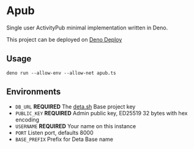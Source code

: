 # Apub

Single user ActivityPub minimal implementation written in Deno.

This project can be deployed on [Deno Deploy](https://deno.com/deploy)

## Usage

```shell
deno run --allow-env --allow-net apub.ts
```

## Environments

- `DB_URL` **REQUIRED** The [deta.sh](https://deta.sh/) Base project key
- `PUBLIC_KEY` **REQUIRED** Admin public key, ED25519 32 bytes with hex encoding
- `USERNAME` **REQUIRED** Your name on this instance
- `PORT` Listen port, defaults 8000
- `BASE_PREFIX` Prefix for Deta Base name
